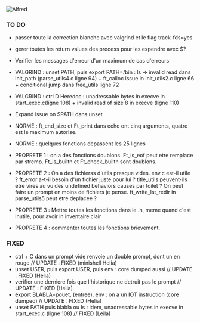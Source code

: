 ![Alfred](https://github.com/leitn/MiniAlfred_shared/assets/104629160/337ddfbe-ab55-425b-bc64-a138bc66ea9d)


### TO DO
* passer toute la correction blanche avec valgrind et le flag track-fds=yes
* gerer toutes les return values des process pour les expendre avec $?
* Verifier les messages d'erreur d'un maximum de cas d'erreurs
* VALGRIND : unset PATH, puis export PATH=/bin : ls -> invalid read dans init_path (parse_utils4.c ligne 94) + ft_calloc issue in init_utils2.c ligne 66 + conditional jump dans free_utils ligne 72
* VALGRIND : ctrl D Heredoc : unadressable bytes in execve in start_exec.c(ligne 108) + invalid read of size 8 in execve (ligne 110)
* Expand issue on $PATH dans unset


* NORME : ft_end_size et Ft_print dans echo ont cinq arguments, quatre est le maximum autorise.
* NORME : quelques fonctions depassent les 25 lignes
* PROPRETE 1 : on a des fonctions doublons. Ft_is_eof peut etre remplace par strcmp. Ft_is_builtn et Ft_check_builtn sont doublons.
* PROPRETE 2 : On a des fichierss d'utils presque vides. env.c est-il utile ? ft_error a-t-il besoin d'un fichier juste pour lui ? title_utils peuvent-ils etre vires au vu des undefined behaviors causes par toilet ? On peut faire un prompt en moins de fichiers je pense. ft_write_lst_redir in parse_utils5 peut etre deplacee ?
* PROPRETE 3 : Mettre toutes les fonctions dans le .h, meme quand c'est inutile, pour avoir in inventaire clair
* PROPRETE 4 : commenter toutes les fonctions brievement.

### FIXED

* ctrl + C dans un prompt vide renvoie un double prompt, dont un en rouge // UPDATE : FIXED (minishell Helia)
* unset USER, puis export USER, puis env : core dumped aussi // UPDATE : FIXED (Helia)
* verifier une derniere fois que l'historique ne detruit pas le prompt // UPDATE : FIXED (Helia)
* export BLABLA=pouet, (entree), env : on a un IOT instruction (core dumped) // UPDATE : FIXED (Helia)
* unset PATH puis blabla ou ls : idem, unadressable bytes in execve in start_exec.c (ligne 108) // FIXED (Leila)
